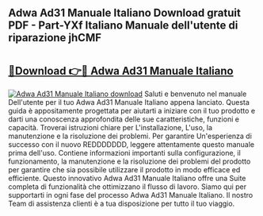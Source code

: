 ## Adwa Ad31 Manuale Italiano Download gratuit PDF - Part-YXf Italiano Manuale dell'utente di riparazione jhCMF

# <h2><a href="http://dfb4lm.blite.top/?on=Adwa+Ad31+Manuale+Italiano">🔗Download 👉🔴 Adwa Ad31 Manuale Italiano</a></h2>

[![Adwa Ad31 Manuale Italiano download](https://i.imgur.com/lujVjoI.png)](http://dfb4lm.blite.top/?on=Adwa+Ad31+Manuale+Italiano)
Saluti e benvenuto nel manuale Dell'utente per il tuo Adwa Ad31 Manuale Italiano appena lanciato. Questa guida è appositamente progettata per aiutarti a iniziare con il tuo prodotto e darti una conoscenza approfondita delle sue caratteristiche, funzioni e capacità. Troverai istruzioni chiare per L'installazione, L'uso, la manutenzione e la risoluzione dei problemi. Per garantire Un'esperienza di successo con il nuovo REDDDDDDD, leggere attentamente questo manuale prima dell'uso. Contiene informazioni importanti sulla configurazione, il funzionamento, la manutenzione e la risoluzione dei problemi del prodotto per garantire che sia possibile utilizzare il prodotto in modo efficace ed efficiente. Questo innovativo Adwa Ad31 Manuale Italiano offre una Suite completa di funzionalità che ottimizzano il flusso di lavoro. Siamo qui per supportarti in ogni fase del processo Adwa Ad31 Manuale Italiano. Il nostro Team di assistenza clienti è a tua disposizione per tutto il tuo viaggio.
